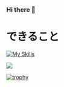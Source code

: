 ### Hi there 👋
# できること
[![My Skills](https://skillicons.dev/icons?i=js,html,css,react,cpp,python)](https://skillicons.dev)

![](http://github-profile-summary-cards.vercel.app/api/cards/repos-per-language?username=Sakana-2&theme=dracula)

[![trophy](https://github-profile-trophy.vercel.app/?username=Sakana-2&theme=onedark)](https://github.com/ryo-ma/github-profile-trophy)
